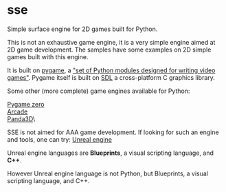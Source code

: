 # sse
Simple surface engine for 2D games built for Python.

This is not an exhaustive game engine, it is a very simple engine aimed at 2D game development.
The samples have some examples on 2D simple games built with this engine.

It is built on [pygame](https://www.pygame.org), a ["set of Python modules designed for writing video games"](https://www.pygame.org/wiki/about).
Pygame itself is built on [SDL](https://www.libsdl.org/) a cross-platform C graphics library.

Some other (more complete) game engines available for Python:

[Pygame zero](https://pygame-zero.readthedocs.io)\
[Arcade](https://api.arcade.academy)\
[Panda3D](https://www.panda3d.org)\

SSE is not aimed for AAA game development. If looking for such an engine and tools, one can try: [Unreal engine](https://www.unrealengine.com)

Unreal engine languages are **Blueprints**, a visual scripting language, and **C++**.

However Unreal engine language is not Python, but Blueprints, a visual scripting language, and C++.
